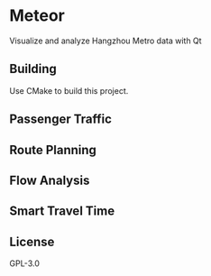 # Meteor

Visualize and analyze Hangzhou Metro data with Qt

## Building

Use CMake to build this project.

## Passenger Traffic

## Route Planning

## Flow Analysis

## Smart Travel Time

## License

GPL-3.0